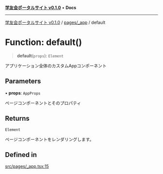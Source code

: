 [**学友会ポータルサイト v0.1.0**](../../../README.md) • **Docs**

***

[学友会ポータルサイト v0.1.0](../../../modules.md) / [pages/\_app](../README.md) / default

# Function: default()

> **default**(`props`): `Element`

アプリケーション全体のカスタムAppコンポーネント

## Parameters

• **props**: `AppProps`

ページコンポーネントとそのプロパティ

## Returns

`Element`

ページコンポーネントをレンダリングします。

## Defined in

[src/pages/\_app.tsx:15](https://github.com/iU-Alumni-Association/gakuyukai-new/blob/9032bc93fe144cf1419e63a5b72095e28cfeb84b/src/pages/_app.tsx#L15)
